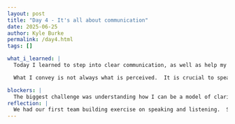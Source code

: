 ```yaml
---
layout: post
title: "Day 4 - It's all about communication"
date: 2025-06-25
author: Kyle Burke
permalink: /day4.html
tags: []

what_i_learned: |
  Today I learned to step into clear communication, as well as help my group understand its' importance.

  What I convey is not always what is perceived.  It is crucial to speak directly to the project and how to be successful each step of the way.

blockers: |
  The biggest challenge was understanding how I can be a model of clarity, so that my team can be concise on their goals.
reflection: |
  We had our first team building exercise on speaking and listening.  Students were divided into teams of writers and artists.  The writers had to communicate exactly what the artists should draw.  In the end, the artist had to guess what they drew.  Roles were then reversed. It was very interesting to hear their feedback and communication styles.  This made me realize, I have to continue working on my own communication and listening skills.  Two ears and one mouth...
---
```

